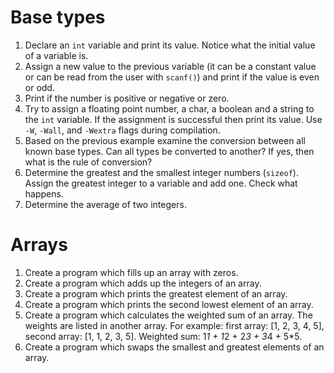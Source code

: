 # Base types

1. Declare an `int` variable and print its value. Notice what the initial value
   of a variable is.
2. Assign a new value to the previous variable (it can be a constant value or
   can be read from the user with `scanf()`) and print if the value is even or
   odd.
3. Print if the number is positive or negative or zero.
4. Try to assign a floating point number, a char, a boolean and a string to the
   `int` variable. If the assignment is successful then print its value. Use
   `-W`, `-Wall`, and `-Wextra` flags during compilation.
5. Based on the previous example examine the conversion between all known base
   types. Can all types be converted to another? If yes, then what is the rule
   of conversion?
6. Determine the greatest and the smallest integer numbers (`sizeof`). Assign
   the greatest integer to a variable and add one. Check what happens.
7. Determine the average of two integers.

# Arrays

1. Create a program which fills up an array with zeros.
2. Create a program which adds up the integers of an array.
3. Create a program which prints the greatest element of an array.
4. Create a program which prints the second lowest element of an array.
5. Create a program which calculates the weighted sum of an array. The weights
   are listed in another array. For example: first array: [1, 2, 3, 4, 5],
   second array: [1, 1, 2, 3, 5]. Weighted sum: 1*1 + 1*2 + 2*3 + 3*4 + 5*5.
6. Create a program which swaps the smallest and greatest elements of an array.
